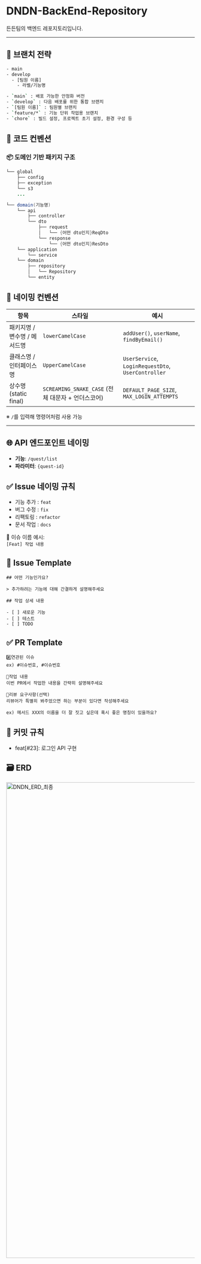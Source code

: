 # DNDN-BackEnd-Repository

든든팀의 백엔드 레포지토리입니다.

---

## 🌿 브랜치 전략

```bash
- main
- develop
  - [팀원 이름]
    - 라벨/기능명

- `main` : 배포 가능한 안정화 버전  
- `develop` : 다음 배포를 위한 통합 브랜치  
- `[팀원 이름]` : 팀원별 브랜치  
- `feature/*` : 기능 단위 작업용 브랜치  
- `chore` : 빌드 설정, 프로젝트 초기 설정, 환경 구성 등
```


## 🧱 코드 컨벤션

### 📦 도메인 기반 패키지 구조

```java
└── global
    ├── config
    ├── exception
    └── s3
    ...

└── domain(기능명)
    └── api
        ├── controller
        └── dto
            ├── request
            │   └── {어떤 dto인지}ReqDto
            └── response
                └── {어떤 dto인지}ResDto
    └── application
        └── service
    └── domain
        ├── repository
        │   └── Repository
        └── entity
```


## 📝 네이밍 컨벤션

| 항목                     | 스타일                | 예시                                                       |
|------------------------|---------------------|----------------------------------------------------------|
| 패키지명 / 변수명 / 메서드명 | `lowerCamelCase`      | `addUser()`, `userName`, `findByEmail()`                 |
| 클래스명 / 인터페이스명    | `UpperCamelCase`      | `UserService`, `LoginRequestDto`, `UserController`       |
| 상수명 (static final)   | `SCREAMING_SNAKE_CASE` (전체 대문자 + 언더스코어) | `DEFAULT_PAGE_SIZE`, `MAX_LOGIN_ATTEMPTS`                |

※ `/`를 입력해 명령어처럼 사용 가능

---


## 🌐 API 엔드포인트 네이밍

- **기능**: `/quest/list`  
- **파라미터**: `{quest-id}`


## ✅ Issue 네이밍 규칙

- 기능 추가 : `feat`
- 버그 수정 : `fix`
- 리팩토링 : `refactor`
- 문서 작업 : `docs`

📌 이슈 이름 예시:  
`[Feat] 작업 내용`


## 🧩 Issue Template

```
## 어떤 기능인가요?

> 추가하려는 기능에 대해 간결하게 설명해주세요

## 작업 상세 내용

- [ ] 새로운 기능
- [ ] 테스트
- [ ] TODO
```


## ✅ PR Template

```
#️⃣연관된 이슈
ex) #이슈번호, #이슈번호

📝작업 내용
이번 PR에서 작업한 내용을 간략히 설명해주세요

💬리뷰 요구사항(선택)
리뷰어가 특별히 봐주었으면 하는 부분이 있다면 작성해주세요

ex) 메서드 XXX의 이름을 더 잘 짓고 싶은데 혹시 좋은 명칭이 있을까요?
```


## 🧾 커밋 규칙

- feat[#23]: 로그인 API 구현


## 🗃️ ERD

<img width="1620" height="1272" alt="DNDN_ERD_최종" src="https://github.com/user-attachments/assets/56cc128a-d2fc-4a39-848f-33d8d58794d9" />




